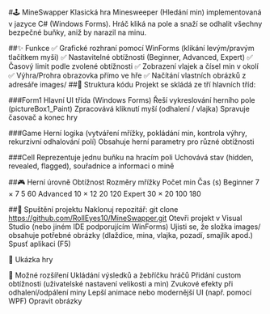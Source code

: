 #🕹️ MineSwapper
Klasická hra Minesweeper (Hledání min) implementovaná v jazyce C# (Windows Forms).
Hráč kliká na pole a snaží se odhalit všechny bezpečné buňky, aniž by narazil na minu.

##✨ Funkce
✅ Grafické rozhraní pomocí WinForms (klikání levým/pravým tlačítkem myši)
✅ Nastavitelné obtížnosti (Beginner, Advanced, Expert)
✅ Časový limit podle zvolené obtížnosti
✅ Zobrazení vlajek a čísel min v okolí
✅ Výhra/Prohra obrazovka přímo ve hře
✅ Načítání vlastních obrázků z adresáře images/
##📂 Struktura kódu
Projekt se skládá ze tří hlavních tříd:

###Form1
Hlavní UI třída (Windows Forms)
Řeší vykreslování herního pole (pictureBox1_Paint)
Zpracovává kliknutí myší (odhalení / vlajka)
Spravuje časovač a konec hry

###Game
Herní logika (vytváření mřížky, pokládání min, kontrola výhry, rekurzivní odhalování polí)
Obsahuje herní parametry pro různé obtížnosti

###Cell
Reprezentuje jednu buňku na hracím poli
Uchovává stav (hidden, revealed, flagged), souřadnice a informaci o mině

##🎮 Herní úrovně
Obtížnost	Rozměry mřížky	Počet min	Čas (s)
Beginner	7 × 7	5	60
Advanced	10 × 12	20	120
Expert	30 × 20	100	180

##🚀 Spuštění projektu
Naklonuj repozitář:
git clone https://github.com/RollEyes10/MineSwapper.git
Otevři projekt v Visual Studio (nebo jiném IDE podporujícím WinForms)
Ujisti se, že složka images/ obsahuje potřebné obrázky (dlaždice, mina, vlajka, pozadí, smajlík apod.)
Spusť aplikaci (F5)

📸 Ukázka hry


🔧 Možné rozšíření
Ukládání výsledků a žebříčku hráčů
Přidání custom obtížnosti (uživatelské nastavení velikosti a min)
Zvukové efekty při odhalení/odpálení miny
Lepší animace nebo modernější UI (např. pomocí WPF)
Opravit obrázky
